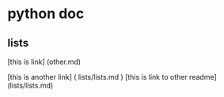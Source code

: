 # python doc

## lists

[this is link] (other.md)

[this is another link] ( lists/lists.md )
[this is link to other readme] (lists/lists.md)

